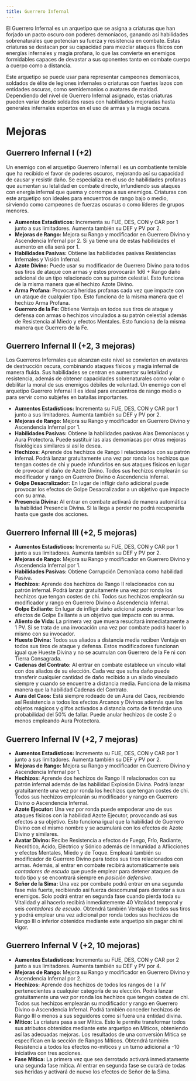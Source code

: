```yaml
---
title: Guerrero Infernal
---
```


El Guerrero Infernal es un arquetipo que se asigna a criaturas que han forjado un pacto oscuro con poderes demoníacos, ganando así habilidades sobrenaturales que potencian su fuerza y resistencia en combate. Estas criaturas se destacan por su capacidad para mezclar ataques físicos con energías infernales y magia profana, lo que las convierte en enemigos formidables capaces de devastar a sus oponentes tanto en combate cuerpo a cuerpo como a distancia.

Este arquetipo se puede usar para representar campeones demoníacos, soldados de élite de legiones infernales o criaturas con fuertes lazos con entidades oscuras, como semidemonios o avatares de maldad. Dependiendo del nivel de Guerrero Infernal asignado, estas criaturas pueden variar desde soldados rasos con habilidades mejoradas hasta generales infernales expertos en el uso de armas y la magia oscura.

# Mejoras

## Guerrero Infernal I (+2)

Un enemigo con el arquetipo Guerrero Infernal I es un combatiente temible que ha recibido el favor de poderes oscuros, mejorando así su capacidad de causar y resistir daño. Se especializa en el uso de habilidades profanas que aumentan su letalidad en combate directo, infundiendo sus ataques con energía infernal que quema y corrompe a sus enemigos. Criaturas con este arquetipo son ideales para encuentros de rango bajo o medio, sirviendo como campeones de fuerzas oscuras o como líderes de grupos menores.

- **Aumentos Estadísticos:** Incrementa su FUE, DES, CON y CAR por 1 junto a sus limitadores. Aumenta también su DEF y PV por 2.
- **Mejoras de Rango:** Mejora su Rango y modificador en Guerrero Divino y Ascendencia Infernal por 2. Si ya tiene una de estas habilidades el aumento en ella será por 1. 
- **Habilidades Pasivas:** Obtiene las habilidades pasivas Resistencias Infernales y Visión Infernal.
- **Azote Divino:** Puede usar su modificador de Guerrero Divino para todos sus tiros de ataque con armas y estos provocarán 1d6 + Rango daño adicional de un tipo relacionado con su patrón celestial. Esto funciona de la misma manera que el hechizo Azote Divino.
- **Arma Profana:** Provocará heridas profanas cada vez que impacte con un ataque de cualquier tipo. Esto funciona de la misma manera que el hechizo Arma Profana.
- **Guerrero de la Fe:** Obtiene Ventaja en todos sus tiros de ataque y defensa con armas o hechizos vinculados a su patrón celestial además de Resistencia al Miedo y efectos Mentales. Esto funciona de la misma manera que Guerrero de la Fe.

## Guerrero Infernal II (+2, 3 mejoras)

Los Guerreros Infernales que alcanzan este nivel se convierten en avatares de destrucción oscura, combinando ataques físicos y magia infernal de manera fluida. Sus habilidades se centran en aumentar su letalidad y resistencia, además de obtener capacidades sobrenaturales como volar o debilitar la moral de sus enemigos débiles de voluntad. Un enemigo con el arquetipo Guerrero Infernal II es ideal para encuentros de rango medio o para servir como subjefes en batallas importantes.

- **Aumentos Estadísticos:** Incrementa su FUE, DES, CON y CAR por 1 junto a sus limitadores. Aumenta también su DEF y PV por 2.
- **Mejoras de Rango:** Mejora su Rango y modificador en Guerrero Divino y Ascendencia Infernal por 1.
- **Habilidades Pasivas:** Obtiene la habilidades pasivas Alas Demoníacas y Aura Protectora. Puede sustituir las alas demoníacas por otras mejoras fisiológicas similares si así lo desea.
- **Hechizos:** Aprende dos hechizos de Rango I relacionados con su patrón infernal. Podrá lanzar gratuitamente una vez por ronda los hechizos que tengan costes de chi y puede infundirlos en sus ataques físicos en lugar de provocar el daño de Azote Divino. Todos sus hechizos emplearán su modificador y rango en Guerrero Divino o Ascendencia Infernal.
- **Golpe Desacralizador:** En lugar de infligir daño adicional puede provocar los efectos de Golpe Desacralizador a un objetivo que impacte con su arma.
- **Presencia Divina:** Al entrar en combate activará de manera automática la habilidad Presencia Divina. Si la llega a perder no podrá recuperarla hasta que gaste dos acciones.

## Guerrero Infernal III (+2, 5 mejoras)

- **Aumentos Estadísticos:** Incrementa su FUE, DES, CON y CAR por 1 junto a sus limitadores. Aumenta también su DEF y PV por 2.
- **Mejoras de Rango:** Mejora su Rango y modificador en Guerrero Divino y Ascendencia Infernal por 1.
- **Habilidades Pasivas:** Obtiene Corrupción Demoníaca  como habilidad Pasiva.
- **Hechizos:** Aprende dos hechizos de Rango II relacionados con su patrón infernal. Podrá lanzar gratuitamente una vez por ronda los hechizos que tengan costes de chi. Todos sus hechizos emplearán su modificador y rango en Guerrero Divino o Ascendencia Infernal.
- **Golpe Exiliante:** En lugar de infligir daño adicional puede provocar los efectos de Golpe Exiliante a un objetivo que impacte con su arma.
- **Aliento de Vida:** La primera vez que muera resucitará inmediatamente a 1 PV. Si se trata de una invocación una vez por combate podrá hacer lo mismo con su invocador.
- **Hueste Divina:** Todos sus aliados a distancia media reciben Ventaja en todos sus tiros de ataque y defensa. Estos modificadores funcionan igual que Hueste Divina y no se acumulan con Guerrero de la Fe ni con Tierra Consagrada.
- **Cadenas del Contrato:** Al entrar en combate establece un vínculo vital con dos aliados de su elección. Cada vez que sufra daño puede transferir cualquier cantidad de daño recibido a un aliado vinculado siempre y cuando se encuentre a distancia media. Funciona de la misma manera que la habilidad Cadenas del Contrato.
- **Aura del Caos:** Está siempre rodeado de un Aura del Caos, recibiendo así Resistencia a todos los efectos Arcanos y Divinos además que los objetos mágicos y glifos activados a distancia corta de ti tendrán una probabilidad del 50% de fallar. Puede anular hechizos de coste 2 o menos empleando Aura Protectora.

## Guerrero Infernal IV (+2, 7 mejoras)

- **Aumentos Estadísticos:** Incrementa su FUE, DES, CON y CAR por 1 junto a sus limitadores. Aumenta también su DEF y PV por 2.
- **Mejoras de Rango:** Mejora su Rango y modificador en Guerrero Divino y Ascendencia Infernal por 1.
- **Hechizos:** Aprende dos hechizos de Rango III relacionados con su patrón infernal además de las habilidad Explosión Divina. Podrá lanzar gratuitamente una vez por ronda los hechizos que tengan costes de chi. Todos sus hechizos emplearán su modificador y rango en Guerrero Divino o Ascendencia Infernal.
- **Azote Ejecutor:** Una vez por ronda puede empoderar uno de sus ataques físicos con la habilidad Azote Ejecutor, provocando así sus efectos a su objetivo. Esto funciona igual que la habilidad de Guerrero Divino con el mismo nombre y se acumulará con los efectos de Azote Divino y similares. 
- **Avatar Divino:** Recibe Resistencia a efectos de Fuego, Frío, Radiante, Necrótico, Ácido, Eléctrico y Sónico además de Inmunidad a Aflicciones y efectos Mentales, Miedo y de Toque. Empleará también su modificador de Guerrero Divino para todos sus tiros relacionados con armas. Además, al entrar en combate recibirá automáticamente seis *contadores de escudo* que puede emplear para detener ataques de todo tipo y se encontrará siempre en *posición defensiva*. 
- **Señor de la Sima:** Una vez por combate podrá entrar en una segunda fase más fuerte, recibiendo así fuerza descomunal para derrotar a sus enemigos. Solo podrá entrar en segunda fase cuando pierda toda su Vitalidad y al hacerlo recibirá inmediatemente 40 Vitalidad temporal y  seis *contadores de escudo*. Obtendrá también Ventaja en todos sus tiros y podrá emplear una vez adicional por ronda todos sus hechizos de Rango III o inferior obtenidos mediante este arquetipo sin pagar chi ni vigor. 

## Guerrero Infernal V (+2, 10 mejoras)

- **Aumentos Estadísticos:** Incrementa su FUE, DES, CON y CAR por 2 junto a sus limitadores. Aumenta también su DEF y PV por 4.
- **Mejoras de Rango:** Mejora su Rango y modificador en Guerrero Divino y Ascendencia Infernal por 2.
- **Hechizos:** Aprende dos hechizos de todos los rangos de I a IV pertenecientes a cualquier categoría de su elección. Podrá lanzar gratuitamente una vez por ronda los hechizos que tengan costes de chi. Todos sus hechizos emplearán su modificador y rango en Guerrero Divino o Ascendencia Infernal. Podrá también conceder hechizos de Rango III o menos a sus seguidores como si fuera una entidad divina.
- **Mítico:** La criatura pasa a ser Mítica. Esto le permite transformar todos sus atributos obtenidos mediante este arquetipo en Míticos, obteniendo así las adecuadas mejoras. Los resultados de una conversión Mítica se especifican en la sección de Rangos Míticos. Obtendrá también Resistencia a todos los efectos no-míticos y un turno adicional a -10 iniciativa con tres acciones.
- **Fase Mítica:** La primera vez que sea derrotado activará inmediatamente una segunda fase mítica. Al entrar en segunda fase se curará de todas sus heridas y activará de nuevo los efectos de Señor de la Sima. 
